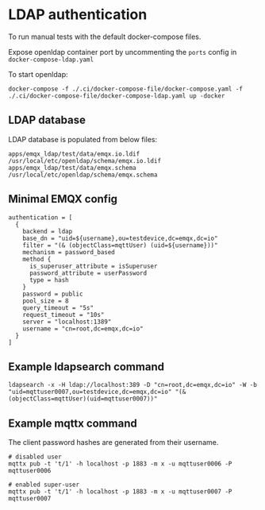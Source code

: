 # LDAP authentication

To run manual tests with the default docker-compose files.

Expose openldap container port by uncommenting the `ports` config in `docker-compose-ldap.yaml `

To start openldap:

```
docker-compose -f ./.ci/docker-compose-file/docker-compose.yaml -f ./.ci/docker-compose-file/docker-compose-ldap.yaml up -docker
```

## LDAP database

LDAP database is populated from below files:
```
apps/emqx_ldap/test/data/emqx.io.ldif /usr/local/etc/openldap/schema/emqx.io.ldif
apps/emqx_ldap/test/data/emqx.schema /usr/local/etc/openldap/schema/emqx.schema
```

## Minimal EMQX config

```
authentication = [
  {
    backend = ldap
    base_dn = "uid=${username},ou=testdevice,dc=emqx,dc=io"
    filter = "(& (objectClass=mqttUser) (uid=${username}))"
    mechanism = password_based
    method {
      is_superuser_attribute = isSuperuser
      password_attribute = userPassword
      type = hash
    }
    password = public
    pool_size = 8
    query_timeout = "5s"
    request_timeout = "10s"
    server = "localhost:1389"
    username = "cn=root,dc=emqx,dc=io"
  }
]
```

## Example ldapsearch command

```
ldapsearch -x -H ldap://localhost:389 -D "cn=root,dc=emqx,dc=io" -W -b "uid=mqttuser0007,ou=testdevice,dc=emqx,dc=io" "(&(objectClass=mqttUser)(uid=mqttuser0007))"
```

## Example mqttx command

The client password hashes are generated from their username.

```
# disabled user
mqttx pub -t 't/1' -h localhost -p 1883 -m x -u mqttuser0006 -P mqttuser0006

# enabled super-user
mqttx pub -t 't/1' -h localhost -p 1883 -m x -u mqttuser0007 -P mqttuser0007
```
